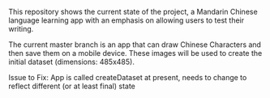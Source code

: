 This repository shows the current state of the project, a Mandarin Chinese language learning app with an emphasis on allowing users to test their writing.

The current master branch is an app that can draw Chinese Characters and then save them on a mobile device. These images will be used to create the initial dataset (dimensions: 485x485). 

Issue to Fix: App is called createDataset at present, needs to change to reflect different (or at least final) state
